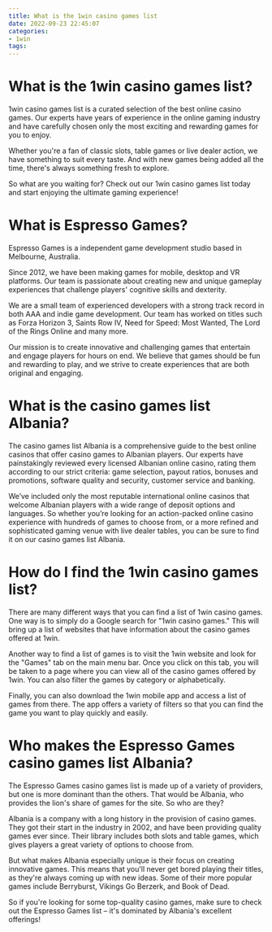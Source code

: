 ```yaml
---
title: What is the 1win casino games list 
date: 2022-09-23 22:45:07
categories:
- 1win
tags:
---
```



#  What is the 1win casino games list? 

1win casino games list is a curated selection of the best online casino games. Our experts have years of experience in the online gaming industry and have carefully chosen only the most exciting and rewarding games for you to enjoy.

Whether you're a fan of classic slots, table games or live dealer action, we have something to suit every taste. And with new games being added all the time, there's always something fresh to explore.

So what are you waiting for? Check out our 1win casino games list today and start enjoying the ultimate gaming experience!

#  What is Espresso Games? 

Espresso Games is a independent game development studio based in Melbourne, Australia.

Since 2012, we have been making games for mobile, desktop and VR platforms. Our team is passionate about creating new and unique gameplay experiences that challenge players' cognitive skills and dexterity.

We are a small team of experienced developers with a strong track record in both AAA and indie game development. Our team has worked on titles such as Forza Horizon 3, Saints Row IV, Need for Speed: Most Wanted, The Lord of the Rings Online and many more.

Our mission is to create innovative and challenging games that entertain and engage players for hours on end. We believe that games should be fun and rewarding to play, and we strive to create experiences that are both original and engaging.

#  What is the casino games list Albania? 

The casino games list Albania is a comprehensive guide to the best online casinos that offer casino games to Albanian players. Our experts have painstakingly reviewed every licensed Albanian online casino, rating them according to our strict criteria: game selection, payout ratios, bonuses and promotions, software quality and security, customer service and banking.

We’ve included only the most reputable international online casinos that welcome Albanian players with a wide range of deposit options and languages. So whether you’re looking for an action-packed online casino experience with hundreds of games to choose from, or a more refined and sophisticated gaming venue with live dealer tables, you can be sure to find it on our casino games list Albania.

#  How do I find the 1win casino games list? 

There are many different ways that you can find a list of 1win casino games. One way is to simply do a Google search for "1win casino games." This will bring up a list of websites that have information about the casino games offered at 1win.

Another way to find a list of games is to visit the 1win website and look for the "Games" tab on the main menu bar. Once you click on this tab, you will be taken to a page where you can view all of the casino games offered by 1win. You can also filter the games by category or alphabetically.

Finally, you can also download the 1win mobile app and access a list of games from there. The app offers a variety of filters so that you can find the game you want to play quickly and easily.

#  Who makes the Espresso Games casino games list Albania?

The Espresso Games casino games list is made up of a variety of providers, but one is more dominant than the others. That would be Albania, who provides the lion's share of games for the site. So who are they?

Albania is a company with a long history in the provision of casino games. They got their start in the industry in 2002, and have been providing quality games ever since. Their library includes both slots and table games, which gives players a great variety of options to choose from.

But what makes Albania especially unique is their focus on creating innovative games. This means that you'll never get bored playing their titles, as they're always coming up with new ideas. Some of their more popular games include Berryburst, Vikings Go Berzerk, and Book of Dead.

So if you're looking for some top-quality casino games, make sure to check out the Espresso Games list – it's dominated by Albania's excellent offerings!